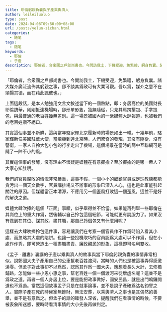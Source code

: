 ```yaml
---
title: 耶倫躬親負囊與子產乘輿濟人
author: leileiluoluo
type: post
date: 2024-04-08T09:50:00+08:00
url: /posts/yelun-zichan.html
categories:
  - 随笔
tags:
  - 随笔
keywords:
  - 耶倫
  - 子產
description: 耶倫者，合衆國之戶部尚書也。今問訪我土，下機受迎，免繁禮，躬身負囊。諸大媒介廣泛流佈其躬親之事，卻不談其爲政可有大業可觀。吾以爲，媒介之意不在頌揚其德，而在藉此諷彼也。
---
```


「耶倫者，合衆國之戶部尚書也。今問訪我土，下機受迎，免繁禮，躬身負囊。諸大媒介廣泛流佈其躬親之事，卻不談其爲政可有大業可觀。吾以爲，媒介之意不在頌揚其德，而在藉此諷彼也。」

<!--more-->

上面這段話，是本人勉強用文言文敘述當下的一個熱點，即：身居高位的美國財長耶倫訪華，剛剛抵達機場時，卻形單影隻，幾無隨從，只見其肩跨揹包、手拿提包，與最普通的老百姓幾無差別。這一場景被國內的一衆媒體大肆報道，也被我們的老百姓讚不絕口。

其實這個事並不新鮮，這與當年駱家輝北京履新時的場景如出一轍。十幾年前，駱家輝新任美國駐華大使，當飛機到達北京時，人們驚奇的發現，其沒有隨從、沒有警衛，一家人自拎大包小包的行李走出了機場，這個場景在當時的簡中互聯網可是颳了一陣不小的風。

其實這個事的發酵，沒有理由不懷疑是媒體在有意揶揄？至於揶揄的是哪一衆人？大家心知肚明。

我們的官員腐敗的情況非常嚴重，這事不假，一個小小的鄉鎮官員或足球教練都能貪污出一個天文數字，官員講排場又不辦事的形象已深入人心，這也是此事能引起關注的原因。但媒體當正本清源，不應用另一個歪風打敗這一個歪風，這並不是好的解決之道。

媒體大肆吹捧的這個「正面」事蹟，似乎舉得並不恰當。如果能再列舉一些耶倫在其崗位上的重大作爲，然後輔以自己拎包這個細節，可能就更有說服力了。如果沒有做到在其位、謀其政、盡其職，那自己拎個包又有什麼用呢？

這樣去大肆吹捧拎包這件事，容易讓我們在考察一個官員作不作爲時陷入看其小處、而忽略其大處的陷阱。也讓一些投機取巧的官員認爲大處可以不作爲，但在小處作作秀，即可營造出一種盡職盡責、廉政親民的形象，這樣即可名利雙收。

《孟子 · 離婁》裏講的子產以乘輿濟人的故事與當下耶倫躬親負囊的事情非常相似。說鄭國大夫子產用自己的公車幫老百姓渡河，當時的人們也是被這事弄得感激涕零。但孟子對此事卻不以爲然，認爲其作爲一國大夫，應想着長久大計，去修橋鋪路，怎能做一些小恩小惠之事，幫老百姓一個一個渡河來徒增虛名呢？這並不是爲政之道。再者一個人身居上位，要是能把政事做好，國安民昌，就是出門鳴鑼開道也不爲過。當然這個故事孟子只是在就事論事，並不是說子產確爲沽名釣譽之人。實際子產在死的時候家無餘財，無法安葬，以乘輿濟人之事也是其偶然的善舉，並不是有意爲之。但孟子的話的確發人深省，提醒我們在看事情的時候，不要被表象所迷惑，要時時看清事情的大小先後再做判定。
